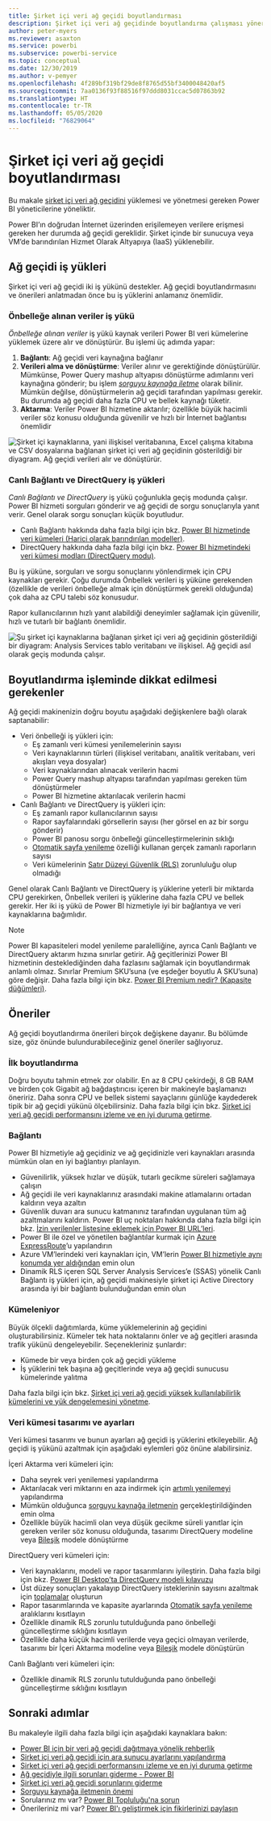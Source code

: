 ```yaml
---
title: Şirket içi veri ağ geçidi boyutlandırması
description: Şirket içi veri ağ geçidinde boyutlandırma çalışması yönergeleri.
author: peter-myers
ms.reviewer: asaxton
ms.service: powerbi
ms.subservice: powerbi-service
ms.topic: conceptual
ms.date: 12/30/2019
ms.author: v-pemyer
ms.openlocfilehash: 4f289bf319bf29de8f8765d55bf3400048420af5
ms.sourcegitcommit: 7aa0136f93f88516f97ddd8031ccac5d07863b92
ms.translationtype: HT
ms.contentlocale: tr-TR
ms.lasthandoff: 05/05/2020
ms.locfileid: "76829064"
---
```

# <a name="on-premises-data-gateway-sizing"></a>Şirket içi veri ağ geçidi boyutlandırması

Bu makale [şirket içi veri ağ geçidini](../service-gateway-onprem.md) yüklemesi ve yönetmesi gereken Power BI yöneticilerine yöneliktir.

Power BI’ın doğrudan İnternet üzerinden erişilemeyen verilere erişmesi gereken her durumda ağ geçidi gereklidir. Şirket içinde bir sunucuya veya VM’de barındırılan Hizmet Olarak Altyapıya (IaaS) yüklenebilir.

## <a name="gateway-workloads"></a>Ağ geçidi iş yükleri

Şirket içi veri ağ geçidi iki iş yükünü destekler. Ağ geçidi boyutlandırmasını ve önerileri anlatmadan önce bu iş yüklerini anlamanız önemlidir.

### <a name="cached-data-workload"></a>Önbelleğe alınan veriler iş yükü

_Önbelleğe alınan veriler_ iş yükü kaynak verileri Power BI veri kümelerine yüklemek üzere alır ve dönüştürür. Bu işlemi üç adımda yapar:

1. **Bağlantı**: Ağ geçidi veri kaynağına bağlanır
1. **Verileri alma ve dönüştürme**: Veriler alınır ve gerektiğinde dönüştürülür. Mümkünse, Power Query mashup altyapısı dönüştürme adımlarını veri kaynağına gönderir; bu işlem _[sorguyu kaynağa iletme](power-query-folding.md)_ olarak bilinir. Mümkün değilse, dönüştürmelerin ağ geçidi tarafından yapılması gerekir. Bu durumda ağ geçidi daha fazla CPU ve bellek kaynağı tüketir.
1. **Aktarma**: Veriler Power BI hizmetine aktarılır; özellikle büyük hacimli veriler söz konusu olduğunda güvenilir ve hızlı bir İnternet bağlantısı önemlidir

![Şirket içi kaynaklarına, yani ilişkisel veritabanına, Excel çalışma kitabına ve CSV dosyalarına bağlanan şirket içi veri ağ geçidinin gösterildiği bir diyagram. Ağ geçidi verileri alır ve dönüştürür.](media/gateway-onprem-sizing/gateway-onprem-workload-cached-data.png)

### <a name="live-connection-and-directquery-workloads"></a>Canlı Bağlantı ve DirectQuery iş yükleri

_Canlı Bağlantı ve DirectQuery_ iş yükü çoğunlukla geçiş modunda çalışır. Power BI hizmeti sorguları gönderir ve ağ geçidi de sorgu sonuçlarıyla yanıt verir. Genel olarak sorgu sonuçları küçük boyutludur.

- Canlı Bağlantı hakkında daha fazla bilgi için bkz. [Power BI hizmetinde veri kümeleri (Harici olarak barındırılan modeller)](../service-datasets-understand.md#external-hosted-models).
- DirectQuery hakkında daha fazla bilgi için bkz. [Power BI hizmetindeki veri kümesi modları (DirectQuery modu)](../service-dataset-modes-understand.md#directquery-mode).

Bu iş yüküne, sorguları ve sorgu sonuçlarını yönlendirmek için CPU kaynakları gerekir. Çoğu durumda Önbellek verileri iş yüküne gerekenden (özellikle de verileri önbelleğe almak için dönüştürmek gerekli olduğunda) çok daha az CPU talebi söz konusudur.

Rapor kullanıcılarının hızlı yanıt alabildiği deneyimler sağlamak için güvenilir, hızlı ve tutarlı bir bağlantı önemlidir.

![Şu şirket içi kaynaklarına bağlanan şirket içi veri ağ geçidinin gösterildiği bir diyagram: Analysis Services tablo veritabanı ve ilişkisel. Ağ geçidi asıl olarak geçiş modunda çalışır.](media/gateway-onprem-sizing/gateway-onprem-workload-liveconnection-directquery.png)

## <a name="sizing-considerations"></a>Boyutlandırma işleminde dikkat edilmesi gerekenler

Ağ geçidi makinenizin doğru boyutu aşağıdaki değişkenlere bağlı olarak saptanabilir:

- Veri önbelleği iş yükleri için:
  - Eş zamanlı veri kümesi yenilemelerinin sayısı
  - Veri kaynaklarının türleri (ilişkisel veritabanı, analitik veritabanı, veri akışları veya dosyalar)
  - Veri kaynaklarından alınacak verilerin hacmi
  - Power Query mashup altyapısı tarafından yapılması gereken tüm dönüştürmeler
  - Power BI hizmetine aktarılacak verilerin hacmi
- Canlı Bağlantı ve DirectQuery iş yükleri için:
  - Eş zamanlı rapor kullanıcılarının sayısı
  - Rapor sayfalarındaki görsellerin sayısı (her görsel en az bir sorgu gönderir)
  - Power BI panosu sorgu önbelleği güncelleştirmelerinin sıklığı
  - [Otomatik sayfa yenileme](../desktop-automatic-page-refresh.md) özelliği kullanan gerçek zamanlı raporların sayısı
  - Veri kümelerinin [Satır Düzeyi Güvenlik (RLS)](../desktop-rls.md) zorunluluğu olup olmadığı

Genel olarak Canlı Bağlantı ve DirectQuery iş yüklerine yeterli bir miktarda CPU gerekirken, Önbellek verileri iş yüklerine daha fazla CPU ve bellek gerekir. Her iki iş yükü de Power BI hizmetiyle iyi bir bağlantıya ve veri kaynaklarına bağımlıdır.

> [!NOTE]
> Power BI kapasiteleri model yenileme paralelliğine, ayrıca Canlı Bağlantı ve DirectQuery aktarım hızına sınırlar getirir. Ağ geçitlerinizi Power BI hizmetinin desteklediğinden daha fazlasını sağlamak için boyutlandırmak anlamlı olmaz. Sınırlar Premium SKU’suna (ve eşdeğer boyutlu A SKU’suna) göre değişir. Daha fazla bilgi için bkz. [Power BI Premium nedir? (Kapasite düğümleri)](../service-premium-what-is.md#capacity-nodes).

## <a name="recommendations"></a>Öneriler

Ağ geçidi boyutlandırma önerileri birçok değişkene dayanır. Bu bölümde size, göz önünde bulundurabileceğiniz genel öneriler sağlıyoruz.

### <a name="initial-sizing"></a>İlk boyutlandırma

Doğru boyutu tahmin etmek zor olabilir. En az 8 CPU çekirdeği, 8 GB RAM ve birden çok Gigabit ağ bağdaştırıcısı içeren bir makineyle başlamanızı öneririz. Daha sonra CPU ve bellek sistemi sayaçlarını günlüğe kaydederek tipik bir ağ geçidi yükünü ölçebilirsiniz. Daha fazla bilgi için bkz. [Şirket içi veri ağ geçidi performansını izleme ve en iyi duruma getirme](/data-integration/gateway/service-gateway-performance).

### <a name="connectivity"></a>Bağlantı

Power BI hizmetiyle ağ geçidiniz ve ağ geçidinizle veri kaynakları arasında mümkün olan en iyi bağlantıyı planlayın.

- Güvenilirlik, yüksek hızlar ve düşük, tutarlı gecikme süreleri sağlamaya çalışın
- Ağ geçidi ile veri kaynaklarınız arasındaki makine atlamalarını ortadan kaldırın veya azaltın
- Güvenlik duvarı ara sunucu katmanınız tarafından uygulanan tüm ağ azaltmalarını kaldırın. Power BI uç noktaları hakkında daha fazla bilgi için bkz. [İzin verilenler listesine eklemek için Power BI URL’leri](../power-bi-whitelist-urls.md).
- Power BI ile özel ve yönetilen bağlantılar kurmak için [Azure ExpressRoute](/azure/expressroute/expressroute-introduction)’u yapılandırın
- Azure VM’lerindeki veri kaynakları için, VM’lerin [Power BI hizmetiyle aynı konumda yer aldığından](../service-admin-where-is-my-tenant-located.md) emin olun
- Dinamik RLS içeren SQL Server Analysis Services’e (SSAS) yönelik Canlı Bağlantı iş yükleri için, ağ geçidi makinesiyle şirket içi Active Directory arasında iyi bir bağlantı bulunduğundan emin olun

### <a name="clustering"></a>Kümeleniyor

Büyük ölçekli dağıtımlarda, küme yüklemelerinin ağ geçidini oluşturabilirsiniz. Kümeler tek hata noktalarını önler ve ağ geçitleri arasında trafik yükünü dengeleyebilir. Seçenekleriniz şunlardır:

- Kümede bir veya birden çok ağ geçidi yükleme
- İş yüklerini tek başına ağ geçitlerinde veya ağ geçidi sunucusu kümelerinde yalıtma

Daha fazla bilgi için bkz. [Şirket içi veri ağ geçidi yüksek kullanılabilirlik kümelerini ve yük dengelemesini yönetme](/data-integration/gateway/service-gateway-high-availability-clusters).

### <a name="dataset-design-and-settings"></a>Veri kümesi tasarımı ve ayarları

Veri kümesi tasarımı ve bunun ayarları ağ geçidi iş yüklerini etkileyebilir. Ağ geçidi iş yükünü azaltmak için aşağıdaki eylemleri göz önüne alabilirsiniz.

İçeri Aktarma veri kümeleri için:

- Daha seyrek veri yenilemesi yapılandırma
- Aktarılacak veri miktarını en aza indirmek için [artımlı yenilemeyi](../service-premium-incremental-refresh.md) yapılandırma
- Mümkün olduğunca [sorguyu kaynağa iletmenin](power-query-folding.md) gerçekleştirildiğinden emin olma
- Özellikle büyük hacimli olan veya düşük gecikme süreli yanıtlar için gereken veriler söz konusu olduğunda, tasarımı DirectQuery modeline veya [Bileşik](../service-dataset-modes-understand.md#composite-mode) modele dönüştürme

DirectQuery veri kümeleri için:

- Veri kaynaklarını, modeli ve rapor tasarımlarını iyileştirin. Daha fazla bilgi için bkz. [Power BI Desktop’ta DirectQuery modeli kılavuzu](directquery-model-guidance.md)
- Üst düzey sonuçları yakalayıp DirectQuery isteklerinin sayısını azaltmak için [toplamalar](../desktop-aggregations.md) oluşturun
- Rapor tasarımlarında ve kapasite ayarlarında [Otomatik sayfa yenileme](../desktop-automatic-page-refresh.md) aralıklarını kısıtlayın
- Özellikle dinamik RLS zorunlu tutulduğunda pano önbelleği güncelleştirme sıklığını kısıtlayın
- Özellikle daha küçük hacimli verilerde veya geçici olmayan verilerde, tasarımı bir İçeri Aktarma modeline veya [Bileşik](../service-dataset-modes-understand.md#composite-mode) modele dönüştürün

Canlı Bağlantı veri kümeleri için:

- Özellikle dinamik RLS zorunlu tutulduğunda pano önbelleği güncelleştirme sıklığını kısıtlayın

## <a name="next-steps"></a>Sonraki adımlar

Bu makaleyle ilgili daha fazla bilgi için aşağıdaki kaynaklara bakın:

- [Power BI için bir veri ağ geçidi dağıtmaya yönelik rehberlik](../service-gateway-deployment-guidance.md)
- [Şirket içi veri ağ geçidi için ara sunucu ayarlarını yapılandırma](/data-integration/gateway/service-gateway-proxy)
- [Şirket içi veri ağ geçidi performansını izleme ve en iyi duruma getirme](/data-integration/gateway/service-gateway-performance)
- [Ağ geçidiyle ilgili sorunları giderme - Power BI](../service-gateway-onprem-tshoot.md)
- [Şirket içi veri ağ geçidi sorunlarını giderme](/data-integration/gateway/service-gateway-tshoot)
- [Sorguyu kaynağa iletmenin önemi](power-query-folding.md)
- Sorularınız mı var? [Power BI Topluluğu'na sorun](https://community.powerbi.com/)
- Önerileriniz mi var? [Power BI'ı geliştirmek için fikirlerinizi paylaşın](https://ideas.powerbi.com)
